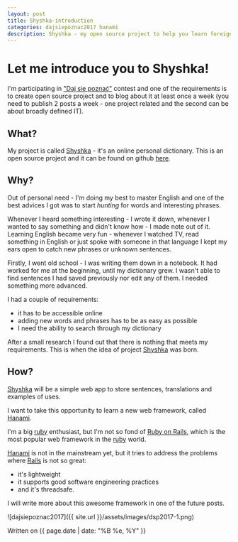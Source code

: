 ```yaml
---
layout: post
title: Shyshka-introduction
categories: dajsiepoznac2017 hanami
description: Shyshka - my open source project to help you learn foreign languages
---
```


# Let me introduce you to Shyshka! #

I'm participating in ["Daj sie poznać"](http://devstyle.pl/daj-sie-poznac/) contest and one of the requirements is to create open source project and to blog about it at least once a week (you need to publish 2 posts a week - one project related and the second can be about broadly defined IT).

## What? ##

My project is called [Shyshka](https://github.com/detfis/shyshka) - it's an online personal dictionary. This is an open source project and it can be found on github [here](https://github.com/detfis/shyshka).

## Why? ##

Out of personal need - I'm doing my best to master English and one of the best advices I got was to start _hunting_ for words and interesting phrases. 

Whenever I heard something interesting - I wrote it down, whenever I wanted to say something and didn't know how - I made note out of it.
Learning English became very fun - whenever I watched TV, read something in English or just spoke with someone in that language I kept my ears open to catch new phrases or unknown sentences. 

Firstly, I went old school - I was writing them down in a notebook. It  had worked for me at the beginning, until my dictionary grew. I wasn't able to find sentences I had saved previously nor edit any of them. I needed something more advanced. 

I had a couple of requirements:
* it has to be accessible online
* adding new words and phrases has to be as easy as possible
* I need the ability to search through my dictionary

After a small research I found out that there is nothing that meets my requirements. This is when the idea of project [Shyshka](https://github.com/detfis/shyshka) was born. 

## How? ##

[Shyshka](https://github.com/detfis/shyshka) will be a simple web app to store sentences, translations and examples of uses. 

I want to take this opportunity to learn a new web framework, called [Hanami](http://hanamirb.org/). 

I'm a big [ruby](https://www.ruby-lang.org/) enthusiast, but I'm not so fond of [Ruby on Rails](http://rubyonrails.org/), which is the most popular web framework in the [ruby](https://www.ruby-lang.org/) world. 

[Hanami](http://hanamirb.org/) is not in the mainstream yet, but it tries to address the problems where [Rails](http://rubyonrails.org/) is not so great:
* it's lightweight
* it supports good software engineering practices 
* and it's threadsafe. 

I will write more about this awesome framework in one of the future posts.

![dajsiepoznac2017]({{ site.url }}/assets/images/dsp2017-1.png)

Written on {{ page.date | date: "%B %e, %Y" }}


